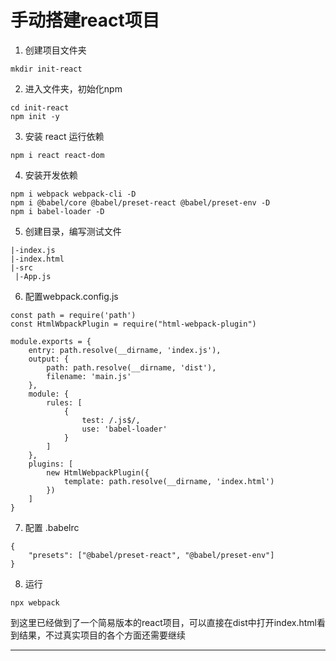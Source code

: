 # 手动搭建react项目

1. 创建项目文件夹
```
mkdir init-react
```
2. 进入文件夹，初始化npm
```
cd init-react
npm init -y
```
3. 安装 react 运行依赖
```
npm i react react-dom
```
4. 安装开发依赖
```
npm i webpack webpack-cli -D
npm i @babel/core @babel/preset-react @babel/preset-env -D
npm i babel-loader -D
```
5. 创建目录，编写测试文件

```
|-index.js
|-index.html
|-src
 |-App.js
```

6. 配置webpack.config.js

```
const path = require('path')
const HtmlWbpackPlugin = require("html-webpack-plugin")

module.exports = {
    entry: path.resolve(__dirname, 'index.js'),
    output: {
        path: path.resolve(__dirname, 'dist'),
        filename: 'main.js'
    },
    module: {
        rules: [
            {
                test: /.js$/,
                use: 'babel-loader'
            }
        ]
    },
    plugins: [
        new HtmlWebpackPlugin({
            template: path.resolve(__dirname, 'index.html')
        })
    ]
}
```


7. 配置 .babelrc
```
{
    "presets": ["@babel/preset-react", "@babel/preset-env"]
}
```
8. 运行
```
npx webpack
```

到这里已经做到了一个简易版本的react项目，可以直接在dist中打开index.html看到结果，不过真实项目的各个方面还需要继续

---



